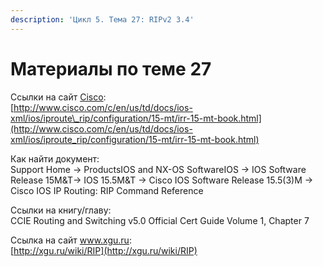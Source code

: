 ```yaml
---
description: 'Цикл 5. Тема 27: RIPv2 3.4'
---
```


# Материалы по теме 27

Ссылки на сайт [Cisco](http://www.cisco.com/):  
[http://www.cisco.com/c/en/us/td/docs/ios-xml/ios/iproute\_rip/configuration/15-mt/irr-15-mt-book.html](http://www.cisco.com/c/en/us/td/docs/ios-xml/ios/iproute_rip/configuration/15-mt/irr-15-mt-book.html)

Как найти документ:  
Support Home → ProductsIOS and NX-OS SoftwareIOS → IOS Software Release 15M&T→ IOS 15.5M&T → Cisco IOS Software Release 15.5\(3\)M → Cisco IOS IP Routing: RIP Command Reference

Ссылки на книгу/главу:  
CCIE Routing and Switching v5.0 Official Cert Guide Volume 1, Chapter 7

Ссылка на сайт www.xgu.ru:  
[http://xgu.ru/wiki/RIP](http://xgu.ru/wiki/RIP)  
  


